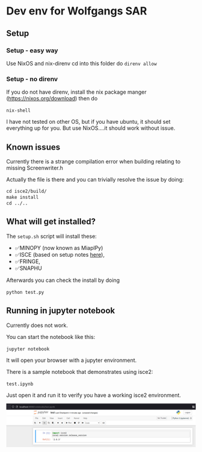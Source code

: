 # Dev env for Wolfgangs SAR

## Setup

### Setup - easy way

Use NixOS and nix-direnv
cd into this folder
do ``direnv allow``

### Setup - no direnv

If you do not have direnv, install the nix package manger (https://nixos.org/download) then do 

``nix-shell``

I have not tested on other OS, but if you have ubuntu, it should set everything up for you. But use NixOS....it should work without issue.

## Known issues

Currently there is a strange compilation error when building relating to missing Screenwriter.h

Actually the file is there and you can trivially resolve the issue by doing:

```
cd isce2/build/
make install
cd ../..
```

## What will get installed?

The ``setup.sh`` script will install these:

- ✅MINOPY (now known as MiaplPy)
- ✅ISCE (based on setup notes [here](https://github.com/isce-framework/isce2)),
- ✅FRINGE,
- ✅SNAPHU

Afterwards you can check the install by doing

``python test.py``

## Running in jupyter notebook

Currently does not work.

You can start the notebook like this:

``jupyter notebook``

It will open your browser with a jupyter environment.

There is a sample notebook that demonstrates using isce2:

``
test.ipynb
``

Just open it and run it to verify you have a working isce2 environment.

![](jupyter-notebook.png)
